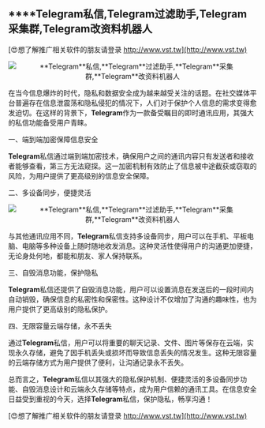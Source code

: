 ## ****Telegram**私信,**Telegram**过滤助手,**Telegram**采集群,**Telegram**改资料机器人**

[😍想了解推广相关软件的朋友请登录 http://www.vst.tw](http://www.vst.tw)

 <center><img src="https://vst.tw/MP4/tuiguang/png/3.png" alt="**Telegram**私信,**Telegram**过滤助手,**Telegram**采集群,**Telegram**改资料机器人"></center>

在当今信息爆炸的时代，隐私和数据安全成为越来越受关注的话题。在社交媒体平台普遍存在信息泄震荡和隐私侵犯的情况下，人们对于保护个人信息的需求变得愈发迫切。在这样的背景下，**Telegram**作为一款备受瞩目的即时通讯应用，其强大的私信功能备受用户青睐。

一、端到端加密保障信息安全

**Telegram**私信通过端到端加密技术，确保用户之间的通讯内容只有发送者和接收者能够查看，第三方无法窥探。这一加密机制有效防止了信息被中途截获或窃取的风险，为用户提供了更高级别的信息安全保障。

二、多设备同步，便捷灵活

 <center><img src="https://vst.tw/MP4/tuiguang/png/4.png" alt="**Telegram**私信,**Telegram**过滤助手,**Telegram**采集群,**Telegram**改资料机器人"></center>

与其他通讯应用不同，**Telegram**私信支持多设备同步，用户可以在手机、平板电脑、电脑等多种设备上随时随地收发消息。这种灵活性使得用户的沟通更加便捷，无论身处何地，都能和朋友、家人保持联系。

三、自毁消息功能，保护隐私

**Telegram**私信还提供了自毁消息功能，用户可以设置消息在发送后的一段时间内自动销毁，确保信息的私密性和保密性。这种设计不仅增加了沟通的趣味性，也为用户提供了更高级别的隐私保护。

四、无限容量云端存储，永不丢失

通过**Telegram**私信，用户可以将重要的聊天记录、文件、图片等保存在云端，实现永久存储，避免了因手机丢失或损坏而导致信息丢失的情况发生。这种无限容量的云端存储方式为用户提供了便利，让沟通记录永不丢失。

总而言之，**Telegram**私信以其强大的隐私保护机制、便捷灵活的多设备同步功能、自毁消息设计和云端永久存储等特点，成为用户信赖的通讯工具。在信息安全日益受到重视的今天，选择**Telegram**私信，保护隐私，畅享沟通！

[😍想了解推广相关软件的朋友请登录 http://www.vst.tw](http://www.vst.tw)




